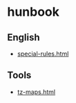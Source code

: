 # hunbook

## English

* [special-rules.html](http://wmh.github.io/hunbook/english/special-rules.html)

## Tools

* [tz-maps.html](http://wmh.github.io/hunbook/tools/tz-maps.html)

